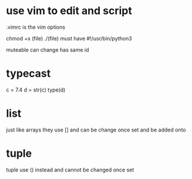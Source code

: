# use vim to edit and script
.vimrc is the vim options

chmod +x (file)
./(file) 
must have 
#!/usr/bin/python3

muteable can change has same id


# typecast 
c = 7.4 
d = str(c)
type(d)
<class str>
  
# list
just like arrays they use [] and can be change once set and be added onto
  
  
# tuple
  tuple use () instead and cannot be changed once set 
  
  

